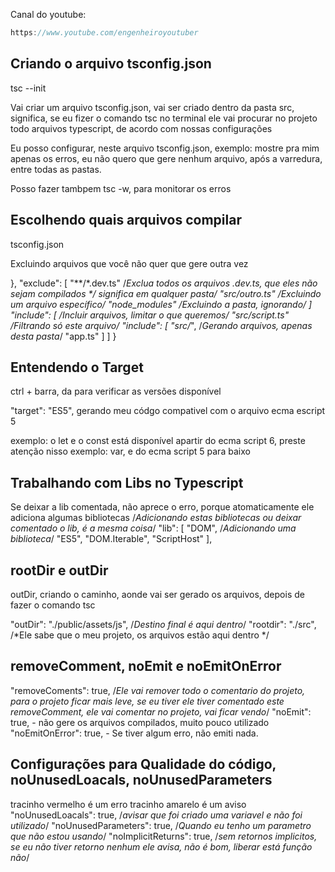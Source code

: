 Canal do youtube:

```js
https://www.youtube.com/engenheiroyoutuber
```

## Criando o arquivo tsconfig.json

tsc --init

Vai criar um arquivo tsconfig.json, vai ser criado dentro da pasta src, significa, se eu fizer o comando tsc no terminal ele vai procurar no projeto todo arquivos typescript, de acordo com nossas configurações

Eu posso configurar, neste arquivo tsconfig.json, exemplo: mostre pra mim apenas os erros, eu não quero que gere nenhum arquivo, após a varredura, entre todas as pastas.

Posso fazer tambpem tsc -w, para monitorar os erros

## Escolhendo quais arquivos compilar

tsconfig.json

Excluindo arquivos que você não quer que gere outra vez

},
"exclude": [
    "**/*.dev.ts"  /*Exclua todos os arquivos .dev.ts, que eles não sejam compilados **/ significa em qualquer pasta*/
    "src/outro.ts" /*Excluindo um arquivo específico*/
    "node_modules" /*Excluindo a pasta, ignorando*/ 
]
"include": [
    /*Incluir arquivos, limitar o que queremos*/
    "src/script.ts"  /*Filtrando só este arquivo*/
    "include": [
        "src/*", /*Gerando arquivos, apenas desta pasta*/
        "app.ts"
    ]
]
}

## Entendendo o Target

ctrl + barra, da para verificar as versões disponível

"target": "ES5", gerando meu códgo compativel com o arquivo ecma escript 5

exemplo: o let e o const está disponível apartir do ecma script 6, preste atenção nisso
exemplo: var, e do ecma script 5 para baixo

## Trabalhando com Libs no Typescript

Se deixar a lib comentada, não aprece o erro, porque atomaticamente ele adiciona algumas bibliotecas
/*Adicionando estas bibliotecas ou deixar comentado o lib, é a mesma coisa*/
"lib": [
    "DOM", /*Adicionando uma biblioteca*/
    "ES5",
    "DOM.Iterable",
    "ScriptHost" 
],

## rootDir e outDir

outDir, criando o caminho, aonde vai ser gerado os arquivos, depois de fazer o comando tsc

"outDir": "./public/assets/js", /*Destino final é aqui dentro*/
"rootdir": "./src", /*Ele sabe que o meu projeto, os arquivos estão aqui dentro */

## removeComment, noEmit e noEmitOnError
"removeComents": true, /*Ele vai remover todo o comentario do projeto, para o projeto ficar mais leve, se eu tiver ele tiver comentado este removeComment, ele vai comentar no projeto, vai ficar vendo*/
"noEmit": true, - não gere os arquivos compilados, muito pouco utilizado
"noEmitOnError": true, - Se tiver algum erro, não emiti nada.

## Configurações para Qualidade do código, noUnusedLoacals, noUnusedParameters
tracinho vermelho é um erro
tracinho amarelo é um aviso
"noUnusedLoacals": true, /*avisar que foi criado uma variavel e não foi utilizado*/
"noUnusedParameters": true, /*Quando eu tenho um parametro que não estou usando*/
"noImplicitReturns": true, /*sem retornos implicitos, se eu não tiver retorno nenhum ele avisa, não é bom, liberar está função não*/